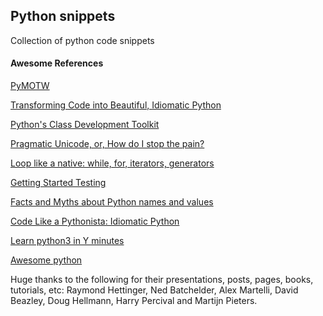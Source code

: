 ## Python snippets

Collection of python code snippets

#### Awesome References

[PyMOTW](https://pymotw.com/3/)

[Transforming Code into Beautiful, Idiomatic Python](https://www.youtube.com/watch?v=OSGv2VnC0go)

[Python's Class Development Toolkit](https://www.youtube.com/watch?v=HTLu2DFOdTg)

[Pragmatic Unicode, or, How do I stop the pain?](https://www.youtube.com/watch?v=sgHbC6udIqc)

[Loop like a native: while, for, iterators, generators](https://www.youtube.com/watch?v=EnSu9hHGq5o)

[Getting Started Testing](https://www.youtube.com/watch?v=FxSsnHeWQBY)

[Facts and Myths about Python names and values](https://www.youtube.com/watch?v=_AEJHKGk9ns)

[Code Like a Pythonista: Idiomatic Python](https://david.goodger.org/projects/pycon/2007/idiomatic/presentation.html)

[Learn python3 in Y minutes](https://learnxinyminutes.com/docs/python3/)

[Awesome python](https://github.com/vinta/awesome-python)

Huge thanks to the following for their presentations, posts, pages, books, tutorials, etc: Raymond Hettinger, Ned Batchelder, Alex Martelli, David Beazley, Doug Hellmann, Harry Percival and Martijn Pieters.
